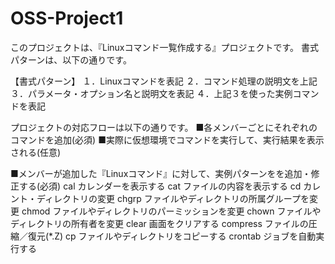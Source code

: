 # OSS-Project1

このプロジェクトは、『Linuxコマンド一覧作成する』プロジェクトです。
書式パターンは、以下の通りです。

【書式パターン】
１．Linuxコマンドを表記
２．コマンド処理の説明文を上記
３．パラメータ・オプション名と説明文を表記
４．上記３を使った実例コマンドを表記

プロジェクトの対応フローは以下の通りです。
■各メンバーごとにそれぞれのコマンドを追加(必須)
■実際に仮想環境でコマンドを実行して、実行結果を表示される(任意)

■メンバーが追加した『Linuxコマンド』に対して、実例パターンをを追加・修正する(必須)
cal	カレンダーを表示する
cat	ファイルの内容を表示する
cd	カレント・ディレクトリの変更
chgrp	ファイルやディレクトリの所属グループを変更
chmod	ファイルやディレクトリのパーミッションを変更
chown	ファイルやディレクトリの所有者を変更
clear	画面をクリアする
compress	ファイルの圧縮／復元(*.Z)
cp	ファイルやディレクトリをコピーする
crontab	ジョブを自動実行する
